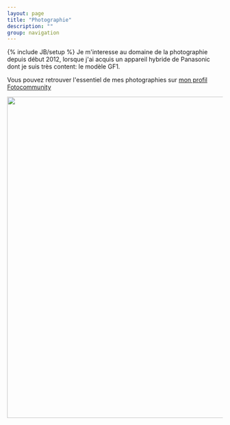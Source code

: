 ```yaml
---
layout: page
title: "Photographie"
description: ""
group: navigation
---
```

{% include JB/setup %}
Je m'interesse au domaine de la photographie depuis début 2012, lorsque j'ai acquis un appareil hybride de Panasonic dont je suis très content: le modèle GF1. 

Vous pouvez retrouver l'essentiel de mes photographies sur  [mon profil Fotocommunity](http://www.fotocommunity.fr/photographe/florent-revest/photos/1798349)

<img style="display: block; margin: 0 auto;" width="750" src="http://upload-pics.org/images/94850126735102502421.jpg" />
